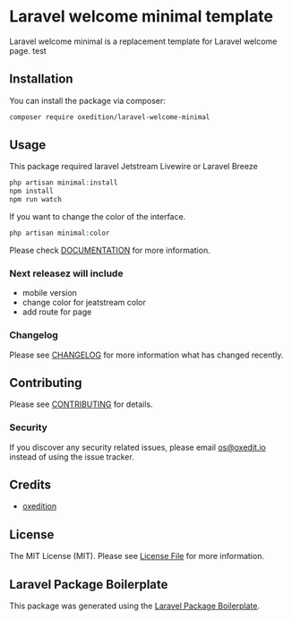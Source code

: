 # Laravel welcome minimal template

Laravel welcome minimal is a replacement template for Laravel welcome page. test

## Installation

You can install the package via composer:

```bash
composer require oxedition/laravel-welcome-minimal
```

## Usage

This package required laravel Jetstream Livewire or Laravel Breeze

```php
php artisan minimal:install
npm install
npm run watch
```

If you want to change the color of the interface. 

```php
php artisan minimal:color
```

Please check [DOCUMENTATION](DOC.md) for more information.

### Next releasez will include

- mobile version
- change color for jeatstream color
- add route for page

### Changelog

Please see [CHANGELOG](CHANGELOG.md) for more information what has changed recently.

## Contributing

Please see [CONTRIBUTING](CONTRIBUTING.md) for details.

### Security

If you discover any security related issues, please email os@oxedit.io instead of using the issue tracker.

## Credits

-   [oxedition](https://github.com/oxedition)

## License

The MIT License (MIT). Please see [License File](LICENSE.md) for more information.

## Laravel Package Boilerplate

This package was generated using the [Laravel Package Boilerplate](https://laravelpackageboilerplate.com).
